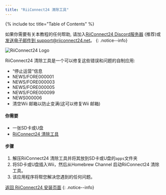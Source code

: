 ```yaml
---
title: "RiiConnect24 清除工具"
---
```


{% include toc title="Table of Contents" %}

如果你需要有关本教程的任何帮助, 请加入[RiiConnect24 Discord服务器](https://discord.gg/rc24) (推荐)或 [发送电子邮件到 support@riiconnect24.net](mailto:support@riiconnect24.net)。
{: .notice--info}

![RiiConnect24 Logo](/images/WiiRC24Logo.jpg)

RiiConnect24 清除工具是一个可以修复这些错误和问题的自制应用:

+ “停止运营”信息
+ NEWS/FORE000001
+ NEWS/FORE000003
+ NEWS/FORE000005
+ NEWS/FORE000099
+ NEWS000006
+ 清空Wii 邮箱以防止变满(这可以修复Wii 邮箱)

#### 你需要
* 一张SD卡或U盘
* [RiiConnect24 清除工具](https://oscwii.org/library/app/RC24-Clear-Tool)

#### 步骤

1. 解压RiiConnect24 清除工具并将其放到SD卡或U盘的`apps`文件夹
2. 将SD卡或U盘插入Wii，然后从Homebrew Channel 启动RiiConnect24 清除工具。
3. 该应用程序将帮您解决您遇到的任何问题。

[返回 RiiConnect24 安装页面](riiconnect24)
{: .notice--info}
